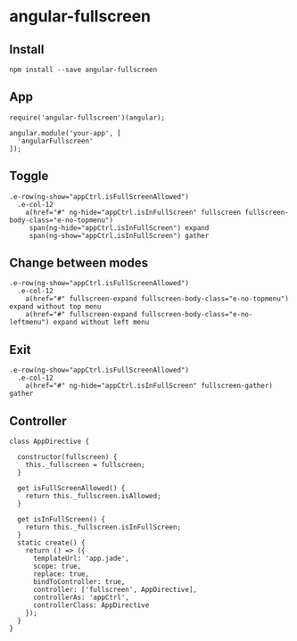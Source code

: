 # angular-fullscreen

Install
---------

    npm install --save angular-fullscreen
    
    
App
---------

    require('angular-fullscreen')(angular);
    
    angular.module('your-app', [
      'angularFullscreen'
    ]);

Toggle
---------

    .e-row(ng-show="appCtrl.isFullScreenAllowed")
      .e-col-12
        a(href="#" ng-hide="appCtrl.isInFullScreen" fullscreen fullscreen-body-class="e-no-topmenu")
         span(ng-hide="appCtrl.isInFullScreen") expand
         span(ng-show="appCtrl.isInFullScreen") gather
        
Change between modes
---------
    .e-row(ng-show="appCtrl.isFullScreenAllowed")
      .e-col-12
        a(href="#" fullscreen-expand fullscreen-body-class="e-no-topmenu") expand without top menu
        a(href="#" fullscreen-expand fullscreen-body-class="e-no-leftmenu") expand without left menu
        
Exit
---------
    .e-row(ng-show="appCtrl.isFullScreenAllowed")
      .e-col-12
        a(href="#" ng-hide="appCtrl.isInFullScreen" fullscreen-gather) gather
        
Controller
---------

    class AppDirective {
    
      constructor(fullscreen) {
        this._fullscreen = fullscreen;
      }
    
      get isFullScreenAllowed() {
        return this._fullscreen.isAllowed;
      }
    
      get isInFullScreen() {
        return this._fullscreen.isInFullScreen;
      }
      static create() {
        return () => ({
          templateUrl: 'app.jade',
          scope: true,
          replace: true,
          bindToController: true,
          controller: ['fullscreen', AppDirective],
          controllerAs: 'appCtrl',
          controllerClass: AppDirective
        });
      }
    }
  

